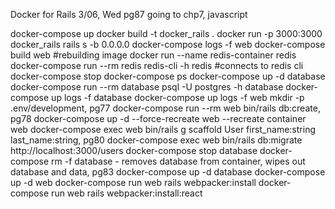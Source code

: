 Docker for Rails
3/06, Wed
pg87
going to chp7, javascript



docker-compose up
docker build -t docker_rails .
docker run -p 3000:3000 docker_rails rails s -b 0.0.0.0
docker-compose logs -f web
docker-compose build web #rebuilding image
docker run --name redis-container redis
docker-compose run --rm redis redis-cli -h redis #connects to redis cli 
docker-compose stop
docker-compose ps
docker-compose up -d database
docker-compose run --rm database psql -U postgres -h database
docker-compose up logs -f database
docker-compose up logs -f web
mkdir -p .env/development, pg77
docker-compose run --rm web bin/rails db:create, pg78
docker-compose up -d --force-recreate web   --recreate container web
docker-compose exec web bin/rails g scaffold User first_name:string last_name:string, pg80
docker-compose exec web bin/rails db:migrate
http://localhost:3000/users
docker-compose stop database
docker-compose rm -f database  - removes database from container, wipes out database and data, pg83
docker-compose up -d database
docker-compose up -d web
docker-compose run web rails webpacker:install
docker-compose run web rails webpacker:install:react
